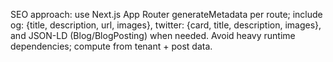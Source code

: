 SEO approach: use Next.js App Router generateMetadata per route; include og: {title, description, url, images}, twitter: {card, title, description, images}, and JSON-LD (Blog/BlogPosting) when needed. Avoid heavy runtime dependencies; compute from tenant + post data.